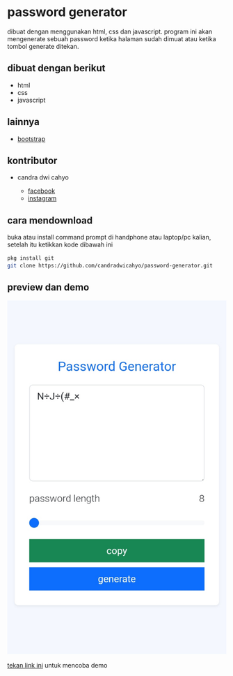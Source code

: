 # password generator

dibuat dengan menggunakan html, css dan javascript. program ini akan mengenerate sebuah password ketika halaman sudah dimuat atau ketika tombol generate ditekan.

## dibuat dengan berikut

* html
* css
* javascript

## lainnya

* [bootstrap](https://getbootstrap.com)

## kontributor

* candra dwi cahyo

    * [facebook](https://facebook.com/candradwicahyo18)
    * [instagram](https://instagram.com/candradwicahyo18)

## cara mendownload 

buka atau install command prompt di handphone atau laptop/pc kalian, setelah itu ketikkan kode dibawah ini

```bash
pkg install git 
git clone https://github.com/candradwicahyo/password-generator.git
```

## preview dan demo

![preview](https://github.com/candradwicahyo/password-generator/blob/master/image.jpg)

[tekan link ini](https://candradwicahyo.github.io/password-generator) untuk mencoba demo
